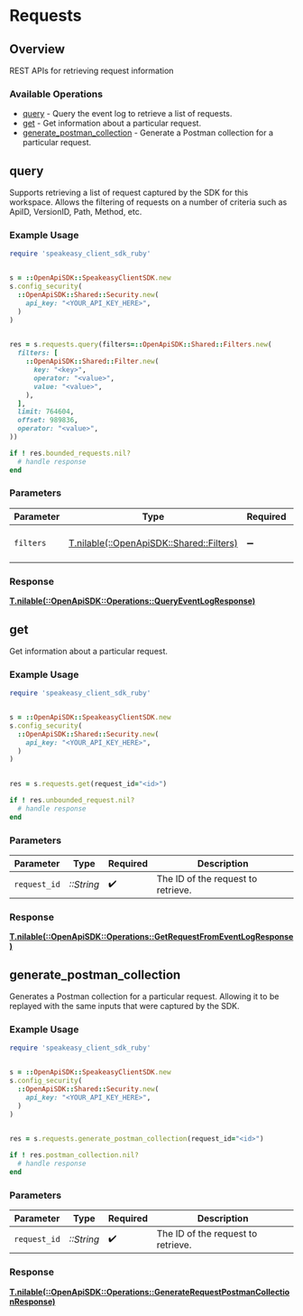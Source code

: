 # Requests

## Overview

REST APIs for retrieving request information

### Available Operations

* [query](#query) - Query the event log to retrieve a list of requests.
* [get](#get) - Get information about a particular request.
* [generate_postman_collection](#generate_postman_collection) - Generate a Postman collection for a particular request.

## query

Supports retrieving a list of request captured by the SDK for this workspace.
Allows the filtering of requests on a number of criteria such as ApiID, VersionID, Path, Method, etc.

### Example Usage

```ruby
require 'speakeasy_client_sdk_ruby'


s = ::OpenApiSDK::SpeakeasyClientSDK.new
s.config_security(
  ::OpenApiSDK::Shared::Security.new(
    api_key: "<YOUR_API_KEY_HERE>",
  )
)

    
res = s.requests.query(filters=::OpenApiSDK::Shared::Filters.new(
  filters: [
    ::OpenApiSDK::Shared::Filter.new(
      key: "<key>",
      operator: "<value>",
      value: "<value>",
    ),
  ],
  limit: 764604,
  offset: 989836,
  operator: "<value>",
))

if ! res.bounded_requests.nil?
  # handle response
end

```

### Parameters

| Parameter                                                                  | Type                                                                       | Required                                                                   | Description                                                                |
| -------------------------------------------------------------------------- | -------------------------------------------------------------------------- | -------------------------------------------------------------------------- | -------------------------------------------------------------------------- |
| `filters`                                                                  | [T.nilable(::OpenApiSDK::Shared::Filters)](../../models/shared/filters.md) | :heavy_minus_sign:                                                         | The filter to apply to the query.                                          |

### Response

**[T.nilable(::OpenApiSDK::Operations::QueryEventLogResponse)](../../models/operations/queryeventlogresponse.md)**



## get

Get information about a particular request.

### Example Usage

```ruby
require 'speakeasy_client_sdk_ruby'


s = ::OpenApiSDK::SpeakeasyClientSDK.new
s.config_security(
  ::OpenApiSDK::Shared::Security.new(
    api_key: "<YOUR_API_KEY_HERE>",
  )
)

    
res = s.requests.get(request_id="<id>")

if ! res.unbounded_request.nil?
  # handle response
end

```

### Parameters

| Parameter                          | Type                               | Required                           | Description                        |
| ---------------------------------- | ---------------------------------- | ---------------------------------- | ---------------------------------- |
| `request_id`                       | *::String*                         | :heavy_check_mark:                 | The ID of the request to retrieve. |

### Response

**[T.nilable(::OpenApiSDK::Operations::GetRequestFromEventLogResponse)](../../models/operations/getrequestfromeventlogresponse.md)**



## generate_postman_collection

Generates a Postman collection for a particular request. 
Allowing it to be replayed with the same inputs that were captured by the SDK.

### Example Usage

```ruby
require 'speakeasy_client_sdk_ruby'


s = ::OpenApiSDK::SpeakeasyClientSDK.new
s.config_security(
  ::OpenApiSDK::Shared::Security.new(
    api_key: "<YOUR_API_KEY_HERE>",
  )
)

    
res = s.requests.generate_postman_collection(request_id="<id>")

if ! res.postman_collection.nil?
  # handle response
end

```

### Parameters

| Parameter                          | Type                               | Required                           | Description                        |
| ---------------------------------- | ---------------------------------- | ---------------------------------- | ---------------------------------- |
| `request_id`                       | *::String*                         | :heavy_check_mark:                 | The ID of the request to retrieve. |

### Response

**[T.nilable(::OpenApiSDK::Operations::GenerateRequestPostmanCollectionResponse)](../../models/operations/generaterequestpostmancollectionresponse.md)**

